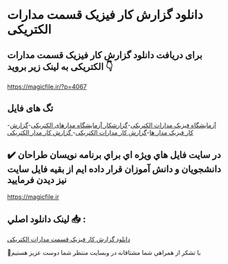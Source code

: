# دانلود گزارش کار فیزیک قسمت مدارات الکتریکی

## برای دریافت دانلود گزارش کار فیزیک قسمت مدارات الکتریکی به لینک زیر بروید 👇

https://magicfile.ir/?p=4067

## تگ های فایل

-[آزمایشگاه فیزیک مدارات الکتریکی](https://magicfile.ir/product/%da%af%d8%b2%d8%a7%d8%b1%d8%b4-%da%a9%d8%a7%d8%b1-%d9%81%db%8c%d8%b2%db%8c%da%a9-%d9%82%d8%b3%d9%85%d8%aa-%d9%85%d8%af%d8%a7%d8%b1%d8%a7%d8%aa-%d8%a7%d9%84%da%a9%d8%aa%d8%b1%db%8c%da%a9%db%8c/)-[گزارشکار آزمایشگاه مدارهای الکتریکی](https://magicfile.ir/product/%da%af%d8%b2%d8%a7%d8%b1%d8%b4-%da%a9%d8%a7%d8%b1-%d9%81%db%8c%d8%b2%db%8c%da%a9-%d9%82%d8%b3%d9%85%d8%aa-%d9%85%d8%af%d8%a7%d8%b1%d8%a7%d8%aa-%d8%a7%d9%84%da%a9%d8%aa%d8%b1%db%8c%da%a9%db%8c/)-[گزارش کار فیزیک مدار ها](https://magicfile.ir/product/%da%af%d8%b2%d8%a7%d8%b1%d8%b4-%da%a9%d8%a7%d8%b1-%d9%81%db%8c%d8%b2%db%8c%da%a9-%d9%82%d8%b3%d9%85%d8%aa-%d9%85%d8%af%d8%a7%d8%b1%d8%a7%d8%aa-%d8%a7%d9%84%da%a9%d8%aa%d8%b1%db%8c%da%a9%db%8c/)-[گزارش کار مدارات الکتریکی](https://magicfile.ir/product/%da%af%d8%b2%d8%a7%d8%b1%d8%b4-%da%a9%d8%a7%d8%b1-%d9%81%db%8c%d8%b2%db%8c%da%a9-%d9%82%d8%b3%d9%85%d8%aa-%d9%85%d8%af%d8%a7%d8%b1%d8%a7%d8%aa-%d8%a7%d9%84%da%a9%d8%aa%d8%b1%db%8c%da%a9%db%8c/)-[ گزارش کار مدار الکتریکی](https://magicfile.ir/product/%da%af%d8%b2%d8%a7%d8%b1%d8%b4-%da%a9%d8%a7%d8%b1-%d9%81%db%8c%d8%b2%db%8c%da%a9-%d9%82%d8%b3%d9%85%d8%aa-%d9%85%d8%af%d8%a7%d8%b1%d8%a7%d8%aa-%d8%a7%d9%84%da%a9%d8%aa%d8%b1%db%8c%da%a9%db%8c/)

## ✔️ در سايت فايل هاي ويژه اي براي برنامه نويسان طراحان دانشجويان و دانش آموزان قرار داده ايم از بقيه فايل سايت نيز ديدن فرماييد

https://magicfile.ir


## لينک دانلود اصلي 📥 :

[دانلود گزارش کار فیزیک قسمت مدارات الکتریکی](https://magicfile.ir/product/%da%af%d8%b2%d8%a7%d8%b1%d8%b4-%da%a9%d8%a7%d8%b1-%d9%81%db%8c%d8%b2%db%8c%da%a9-%d9%82%d8%b3%d9%85%d8%aa-%d9%85%d8%af%d8%a7%d8%b1%d8%a7%d8%aa-%d8%a7%d9%84%da%a9%d8%aa%d8%b1%db%8c%da%a9%db%8c/) 


🙏با تشکر از همراهي شما مشتاقانه در وبسایت منتظر شما دوست عزیز هستیم

